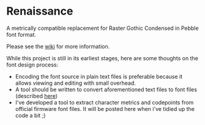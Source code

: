 # Renaissance

A metrically compatible replacement for Raster Gothic Condensed in Pebble font format.

Please see the [wiki](https://github.com/pebble-dev/renaissance/wiki) for more information.

While this project is still in its earliest stages, here are some thoughts on the font design process:

- Encoding the font source in plain text files is preferable because it allows viewing and editing with small overhead.
- A tool should be written to convert aforementioned text files to font files (described [here](https://github.com/pebble-dev/wiki/wiki/Firmware-Font-Format))
- I've developed a tool to extract character metrics and codepoints from official firmware font files. It will be posted here when i've tidied up the code a bit ;)
